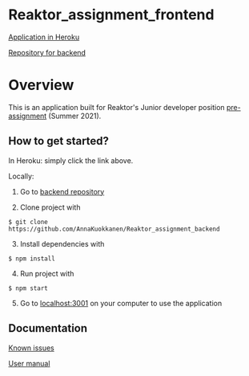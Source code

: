 # Reaktor_assignment_frontend

[Application in Heroku](https://shrouded-eyrie-21523.herokuapp.com/)

[Repository for backend](https://github.com/AnnaKuokkanen/Reaktor_assignment_backend)


# Overview 

This is an application built for Reaktor's Junior developer position [pre-assignment](https://www.reaktor.com/junior-dev-assignment/) (Summer 2021).

## How to get started? 

In Heroku: simply click the link above.

Locally:

1. Go to [backend repository](https://github.com/AnnaKuokkanen/Reaktor_assignment_backend)

2. Clone project with 

```
$ git clone https://github.com/AnnaKuokkanen/Reaktor_assignment_backend
```

3. Install dependencies with

```
$ npm install
```

4. Run project with 

```
$ npm start
```

5. Go to [localhost:3001](http://localhost:3001/) on your computer to use the application

## Documentation

[Known issues](https://github.com/AnnaKuokkanen/Reaktor_assignment_frontend/blob/main/documentation/known_issues.md)

[User manual](https://github.com/AnnaKuokkanen/Reaktor_assignment_frontend/blob/main/documentation/user_manual.md)
